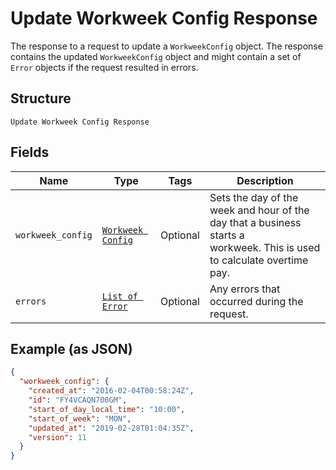 
# Update Workweek Config Response

The response to a request to update a `WorkweekConfig` object. The response contains
the updated `WorkweekConfig` object and might contain a set of `Error` objects if
the request resulted in errors.

## Structure

`Update Workweek Config Response`

## Fields

| Name | Type | Tags | Description |
|  --- | --- | --- | --- |
| `workweek_config` | [`Workweek Config`](../../doc/models/workweek-config.md) | Optional | Sets the day of the week and hour of the day that a business starts a<br>workweek. This is used to calculate overtime pay. |
| `errors` | [`List of Error`](../../doc/models/error.md) | Optional | Any errors that occurred during the request. |

## Example (as JSON)

```json
{
  "workweek_config": {
    "created_at": "2016-02-04T00:58:24Z",
    "id": "FY4VCAQN700GM",
    "start_of_day_local_time": "10:00",
    "start_of_week": "MON",
    "updated_at": "2019-02-28T01:04:35Z",
    "version": 11
  }
}
```

